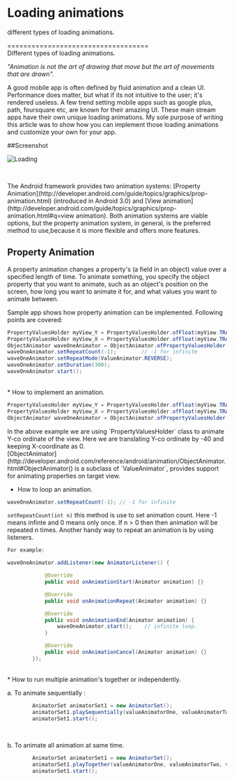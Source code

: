 Loading animations
==========================

different types of loading animations.

===================================
<br>
Different types of loading animations.

 *"Animation is not the art of drawing that move but the art of movements that are drawn".*
 
<p>
A good mobile app is often defined by fluid animation and a clean UI. 
 Performance does matter, but what if its not intuitive to the user; it's rendered useless. 
 A few trend setting mobile apps such as google plus, path, foursquare etc, are known for their amazing UI.
 These main stream apps have their own unique loading animations. 
My sole purpose of writing this article was to show how you can implement those loading animations and customize your own for your app.
</p>

##Screenshot

![Loading](https://dl.dropboxusercontent.com/u/61919232/raw_blog/LoadingAnimation/loading.gif "loading")

<br>

<p>
The Android framework provides two animation systems: [Property Animation](http://developer.android.com/guide/topics/graphics/prop-animation.html) (introduced in Android 3.0) and 
	[View animation](http://developer.android.com/guide/topics/graphics/prop-animation.html#q=view animation). Both animation systems are viable options, but the property animation system, in general, is the preferred method to use,because it is more flexible and offers more features.
    
</p>    


Property Animation
---------------------------------------------------
A property animation changes a property's (a field in an object) value over a specified length of time. To animate something, you specify the object property that you want to animate, such as an object's position on the screen, how long you want to animate it for, and what values you want to animate between.




Sample app shows how property animation can be implemented. Following points are covered:

```java
PropertyValuesHolder myView_Y = PropertyValuesHolder.ofFloat(myView.TRANSLATION_Y, -40.0f);
PropertyValuesHolder myView_X = PropertyValuesHolder.ofFloat(myView.TRANSLATION_X, 0);
ObjectAnimator waveOneAnimator = ObjectAnimator.ofPropertyValuesHolder(myView, myView_X, myView_Y);
waveOneAnimator.setRepeatCount(-1);        // -1 for infinite
waveOneAnimator.setRepeatMode(ValueAnimator.REVERSE);
waveOneAnimator.setDuration(300);
waveOneAnimator.start();
```

<br>
* How to implement an animation.

```java
PropertyValuesHolder myView_Y = PropertyValuesHolder.ofFloat(myView.TRANSLATION_Y, -40.0f);
PropertyValuesHolder myView_X = PropertyValuesHolder.ofFloat(myView.TRANSLATION_X, 0);
ObjectAnimator waveOneAnimator = ObjectAnimator.ofPropertyValuesHolder(myView, myView_X, myView_Y);
```

<p>
In the above example we are using `PropertyValuesHolder` class to animate Y-co ordinate of the view.
Here we are translating Y-co ordinate by -40 and keeping X-coordinate as 0.
<br>
[ObjectAnimator](http://developer.android.com/reference/android/animation/ObjectAnimator.html#ObjectAnimator() is a subclass of `ValueAnimator`,  provides support for animating properties on target view. 
</p>

* How to loop an animation.

```java
waveOneAnimator.setRepeatCount(-1); // -1 for infinite
```
`setRepeatCount(int n)` this method is use to set animation count.
Here -1 means infinte and 0 means only once.
If n > 0 then then animation will be repeated n times.
Another handy way to repeat an animation is by using listeners.
```java
For example:

waveOneAnimator.addListener(new AnimatorListener() {

    		@Override
			public void onAnimationStart(Animator animation) {}

			@Override
			public void onAnimationRepeat(Animator animation) {}

			@Override
			public void onAnimationEnd(Animator animation) {
				waveOneAnimator.start();	// infinite loop.
			}

			@Override
			public void onAnimationCancel(Animator animation) {}
		});

```

<br />
   * How to run multiple animation's together or independently.

   <p> a. To animate sequentially : </p>

```java
        AnimatorSet animatorSet1 = new AnimatorSet();
		animatorSet1.playSequentially(valueAnimatorOne, valueAnimatorTwo, valueAnimatorThree); 
		animatorSet1.start();
```

<br />
    <p> b. To animate all animation at same time.</p>


```java
        AnimatorSet animatorSet1 = new AnimatorSet();
    	animatorSet1.playTogether(valueAnimatorOne, valueAnimatorTwo, valueAnimatorThree);
		animatorSet1.start();
```















